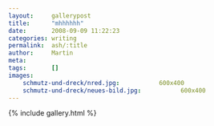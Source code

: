 ```yaml
---
layout:     gallerypost
title:      "mhhhhhh"
date:       2008-09-09 11:22:23
categories: writing
permalink:  ash/:title
author:     Martin
meta:
tags:       []
images:
    schmutz-und-dreck/nred.jpg:           600x400
    schmutz-und-dreck/neues-bild.jpg:           600x400
---
```


{% include gallery.html %}
